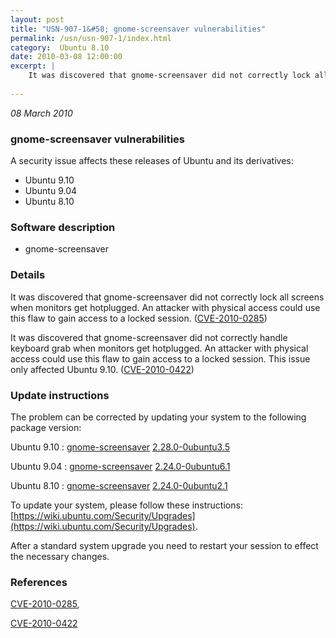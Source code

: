 ```yaml
---
layout: post
title: "USN-907-1&#58; gnome-screensaver vulnerabilities"
permalink: /usn/usn-907-1/index.html
category:  Ubuntu 8.10
date: 2010-03-08 12:00:00
excerpt: |
    It was discovered that gnome-screensaver did not correctly lock all screens when monitors get hotplugged. An attacker with physical access could use this flaw to gain access to a locked session. ([CVE-2010-0285](http://people.ubuntu.com/~ubuntu-security/cve/CVE-2010-0285))
    
--- 
```

 
 

*08 March 2010*

### gnome-screensaver vulnerabilities

A security issue affects these releases of Ubuntu and its derivatives:

* Ubuntu 9.10
* Ubuntu 9.04
* Ubuntu 8.10

### Software description

* gnome-screensaver 

### Details

It was discovered that gnome-screensaver did not correctly lock all screens when monitors get hotplugged. An attacker with physical access could use this flaw to gain access to a locked session. ([CVE-2010-0285](http://people.ubuntu.com/~ubuntu-security/cve/CVE-2010-0285))

It was discovered that gnome-screensaver did not correctly handle keyboard grab when monitors get hotplugged. An attacker with physical access could use this flaw to gain access to a locked session. This issue only affected Ubuntu 9.10. ([CVE-2010-0422](http://people.ubuntu.com/~ubuntu-security/cve/CVE-2010-0422)) 

### Update instructions

The problem can be corrected by updating your system to the following package version:

Ubuntu 9.10
 : [gnome-screensaver](https://launchpad.net/ubuntu/+source/gnome-screensaver) <span> [2.28.0-0ubuntu3.5](https://launchpad.net/ubuntu/+source/gnome-screensaver/2.28.0-0ubuntu3.5) </span> 

Ubuntu 9.04
 : [gnome-screensaver](https://launchpad.net/ubuntu/+source/gnome-screensaver) <span> [2.24.0-0ubuntu6.1](https://launchpad.net/ubuntu/+source/gnome-screensaver/2.24.0-0ubuntu6.1) </span> 

Ubuntu 8.10
 : [gnome-screensaver](https://launchpad.net/ubuntu/+source/gnome-screensaver) <span> [2.24.0-0ubuntu2.1](https://launchpad.net/ubuntu/+source/gnome-screensaver/2.24.0-0ubuntu2.1) </span> 

To update your system, please follow these instructions: [https://wiki.ubuntu.com/Security/Upgrades](https://wiki.ubuntu.com/Security/Upgrades).

After a standard system upgrade you need to restart your session to effect the necessary changes. 

### References

 
 [CVE-2010-0285](http://people.ubuntu.com/~ubuntu-security/cve/CVE-2010-0285), 

 [CVE-2010-0422](http://people.ubuntu.com/~ubuntu-security/cve/CVE-2010-0422)
 

